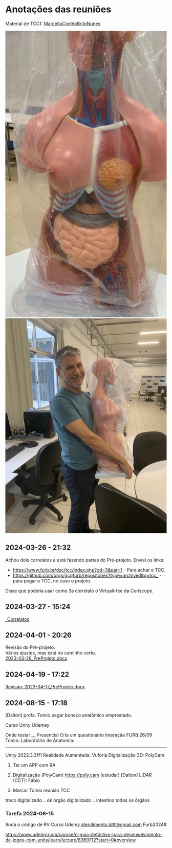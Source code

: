 # Anotações das reuniões  

Material de TCC1: [MarcellaCoelhoBritoNunes](MarcellaCoelhoBritoNunes)  

![ModeloAnatomico](ModeloAnatomico.jpg)  
![ModeloAnatomico_Mauricio](ModeloAnatomico_Mauricio.jpeg)  

## 2024-03-26 - 21:32

Achou dois correlatos e está fazendo partes do Pré-projeto. Enviei os links:

- <https://www.furb.br/dsc/tcc/index.php?cd=3&par=1> - Para achar o TCC.  
- <https://github.com/orgs/gcgfurb/repositories?type=archived&q=tcc_> - para pegar o TCC, no caso o projeto.  

Disse que poderia usar como 3a correlato o Virtuali-tee da Curiscope.  

## 2024-03-27 - 15:24

[_Correlatos](_Correlatos)  

## 2024-04-01 - 20:26

Revisão do Pré-projeto.  
Vários ajustes, mas está no caminho certo.  
[2023-03-26_PreProjeto.docx](2023-03-26_PreProjeto.docx)  

## 2024-04-19 - 17:22

[Revisão: 2023-04-17_PreProjeto.docx](2023-04-17_PreProjeto.docx)  

## 2024-08-15 - 17:18

[Dalton] profa. Tomio pegar boneco anatômico emprestado.  

Curso Unity
  Udemey

Onde testar __
  Presencial
  Cria um questionário
  Interação FURB:26/09
  Tomio:
  Laboratório de Anatomia:

___  
Unity 2022.3.31f1
Realidade Aumentada: Vuforia
Digitalização 3D:    PolyCam

1) Ter um APP com RA

2) Digitalização (PolyCam)
    https://poly.cam (estudar)
  [Dalton] LiDAR (CCT): Fábio

3) Marcar Tomio reunião TCC

  troco digitalizado    .. ok
  órgão digitalizado    .. intestino
        todos os órgãos

### Tarefa 2024-08-15

Roda o código de RV
Curso Udemy
atendimento.ldtt@gmail.com
Furb2024#

https://www.udemy.com/course/o-guia-definitivo-para-desenvolvimento-de-jogos-com-unity/learn/lecture/8369712?start=0#overview  
